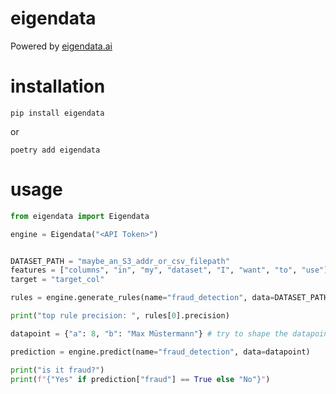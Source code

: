 # eigendata
Powered by [eigendata.ai](https://eigendata.ai)

# installation

`pip install eigendata`

or

`poetry add eigendata`

# usage

```python
from eigendata import Eigendata

engine = Eigendata("<API Token>")


DATASET_PATH = "maybe_an_S3_addr_or_csv_filepath"
features = ["columns", "in", "my", "dataset", "I", "want", "to", "use"]
target = "target_col"

rules = engine.generate_rules(name="fraud_detection", data=DATASET_PATH, features=features, target=target)

print("top rule precision: ", rules[0].precision)

datapoint = {"a": 8, "b": "Max Müstermann"} # try to shape the datapoint to have same columns of the rest of the dataset

prediction = engine.predict(name="fraud_detection", data=datapoint)

print("is it fraud?")
print(f"{"Yes" if prediction["fraud"] == True else "No"}")
```
